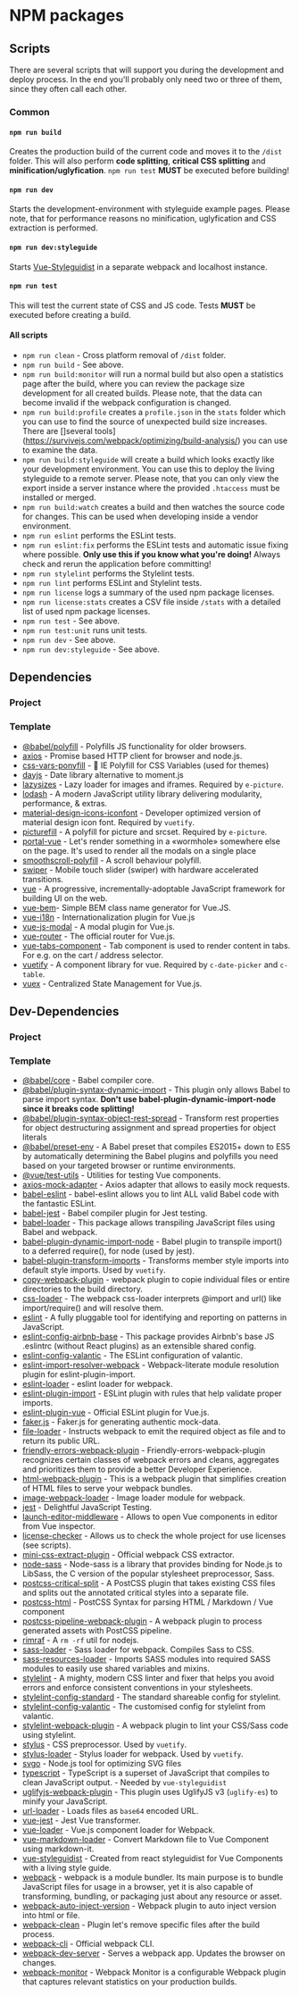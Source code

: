# NPM packages

## Scripts

There are several scripts that will support you during the development and deploy process. In the end you'll probably only need two or three of them, since they often call each other.

### Common

#### `npm run build`

Creates the production build of the current code and moves it to the `/dist` folder. This will also perform **code splitting**, **critical CSS splitting** and **minification/uglyfication**. `npm run test` **MUST** be executed before building!

#### `npm run dev`

Starts the development-environment with styleguide example pages. Please note, that for performance reasons no minification, uglyfication and CSS extraction is performed.

#### `npm run dev:styleguide`

Starts [Vue-Styleguidist](https://github.com/vue-styleguidist/vue-styleguidist) in a separate webpack and localhost instance.

#### `npm run test`

This will test the current state of CSS and JS code. Tests **MUST** be executed before creating a build.

#### All scripts

* `npm run clean` - Cross platform removal of `/dist` folder.
* `npm run build` - See above.
* `npm run build:monitor` will run a normal build but also open a statistics page after the build, where you can review the package size development for all created builds. Please note, that the data can become invalid if the webpack configuration is changed.
* `npm run build:profile` creates a `profile.json` in the `stats` folder which you can use to find the source of unexpected build size increases. There are []several tools](https://survivejs.com/webpack/optimizing/build-analysis/) you can use to examine the data.
* `npm run build:styleguide` will create a build which looks exactly like your development environment. You can use this to deploy the living styleguide to a remote server. Please note, that you can only view the export inside a server instance where the provided `.htaccess` must be installed or merged.
* `npm run build:watch` creates a build and then watches the source code for changes. This can be used when developing inside a vendor environment.
* `npm run eslint` performs the ESLint tests.
* `npm run eslint:fix` performs the ESLint tests and automatic issue fixing where possible. **Only use this if you know what you're doing!** Always check and rerun the application before committing!
* `npm run stylelint` performs the Stylelint tests.
* `npm run lint` performs ESLint and Stylelint tests.
* `npm run license` logs a summary of the used npm package licenses.
* `npm run license:stats` creates a CSV file inside `/stats` with a detailed list of used npm package licenses.
* `npm run test` - See above.
* `npm run test:unit` runs unit tests.
* `npm run dev` - See above.
* `npm run dev:styleguide` - See above.

## Dependencies

### Project

### Template

* [@babel/polyfill](https://babeljs.io/docs/en/babel-polyfill) - Polyfills JS functionality for older browsers.
* [axios](https://github.com/axios/axios) - Promise based HTTP client for browser and node.js.
* [css-vars-ponyfill](https://github.com/jhildenbiddle/css-vars-ponyfill) - :horse: IE Polyfill for CSS Variables (used for themes)
* [dayjs](https://github.com/iamkun/dayjs) - Date library alternative to moment.js
* [lazysizes](https://github.com/aFarkas/lazysizes) - Lazy loader for images and iframes. Required by `e-picture`.
* [lodash](https://github.com/lodash/lodash) - A modern JavaScript utility library delivering modularity, performance, & extras.
* [material-design-icons-iconfont](https://github.com/jossef/material-design-icons-iconfont) - Developer optimized version of material design icon font. Required by `vuetify`.
* [picturefill](https://github.com/scottjehl/picturefill) - A polyfill for picture and srcset. Required by `e-picture`.
* [portal-vue](https://github.com/LinusBorg/portal-vue) - Let's render something in a «wormhole» somewhere else on the page. It's used to render all the modals on a single place 
* [smoothscroll-polyfill](https://github.com/iamdustan/smoothscroll) - A scroll behaviour polyfill.
* [swiper](https://github.com/nolimits4web/swiper) - Mobile touch slider (swiper) with hardware accelerated transitions. 
* [vue](https://github.com/vuejs/vue) - A progressive, incrementally-adoptable JavaScript framework for building UI on the web.
* [vue-bem](https://github.com/verstaerker/vue-bem)- Simple BEM class name generator for Vue.JS.
* [vue-i18n](https://github.com/kazupon/vue-i18n) - Internationalization plugin for Vue.js
* [vue-js-modal](https://github.com/euvl/vue-js-modal) - A modal plugin for Vue.js.
* [vue-router](https://github.com/vuejs/vue-router) - The official router for Vue.js.
* [vue-tabs-component](https://github.com/spatie/vue-tabs-component) - Tab component is used to render content in tabs. For e.g. on the cart / address selector.
* [vuetify](https://vuetifyjs.com) - A component library for vue. Required by `c-date-picker` and `c-table`.
* [vuex](https://github.com/vuejs/vuex) - Centralized State Management for Vue.js.

## Dev-Dependencies

### Project

### Template

* [@babel/core](https://github.com/babel/babel/tree/master/packages/babel-core) - Babel compiler core.
* [@babel/plugin-syntax-dynamic-import](https://babeljs.io/docs/plugins/syntax-dynamic-import/) - This plugin only allows Babel to parse import syntax. **Don't use babel-plugin-dynamic-import-node since it breaks code splitting!**
* [@babel/plugin-syntax-object-rest-spread](https://babeljs.io/docs/plugins/transform-object-rest-spread/) - Transform rest properties for object destructuring assignment and spread properties for object literals
* [@babel/preset-env](https://www.npmjs.com/package/babel-preset-env) - A Babel preset that compiles ES2015+ down to ES5 by automatically determining the Babel plugins and polyfills you need based on your targeted browser or runtime environments.
* [@vue/test-utils](https://github.com/vuejs/vue-test-utils) - Utilities for testing Vue components.
* [axios-mock-adapter](https://github.com/ctimmerm/axios-mock-adapter) - Axios adapter that allows to easily mock requests.
* [babel-eslint](https://github.com/babel/babel-eslint) - babel-eslint allows you to lint ALL valid Babel code with the fantastic ESLint.
* [babel-jest](https://www.npmjs.com/package/babel-jest) - Babel compiler plugin for Jest testing.
* [babel-loader](https://github.com/babel/babel-loader) - This package allows transpiling JavaScript files using Babel and webpack.
* [babel-plugin-dynamic-import-node](https://github.com/airbnb/babel-plugin-dynamic-import-node) - Babel plugin to transpile import() to a deferred require(), for node (used by jest).
* [babel-plugin-transform-imports](https://www.npmjs.com/package/babel-plugin-transform-imports) - Transforms member style imports into default style imports. Used by `vuetify`.
* [copy-webpack-plugin](https://github.com/webpack-contrib/copy-webpack-plugin) - webpack plugin to copie individual files or entire directories to the build directory.
* [css-loader](https://github.com/webpack-contrib/css-loader) - The webpack css-loader interprets @import and url() like import/require() and will resolve them.
* [eslint](https://github.com/eslint/eslint) - A fully pluggable tool for identifying and reporting on patterns in JavaScript.
* [eslint-config-airbnb-base](https://github.com/airbnb/javascript/tree/master/packages/eslint-config-airbnb-base) - This package provides Airbnb's base JS .eslintrc (without React plugins) as an extensible shared config.
* [eslint-config-valantic](https://github.com/valantic/eslint-config-valantic) - The ESLint configuration of valantic.
* [eslint-import-resolver-webpack](https://github.com/benmosher/eslint-plugin-import/tree/master/resolvers/webpack) - Webpack-literate module resolution plugin for eslint-plugin-import.
* [eslint-loader](https://github.com/webpack-contrib/eslint-loader) - eslint loader for webpack.
* [eslint-plugin-import](https://github.com/benmosher/eslint-plugin-import) - ESLint plugin with rules that help validate proper imports.
* [eslint-plugin-vue](https://github.com/vuejs/eslint-plugin-vue) - Official ESLint plugin for Vue.js.
* [faker.js](https://github.com/marak/Faker.js/) - Faker.js for generating authentic mock-data.
* [file-loader](https://github.com/webpack-contrib/file-loader) - Instructs webpack to emit the required object as file and to return its public URL.
* [friendly-errors-webpack-plugin](https://github.com/geowarin/friendly-errors-webpack-plugin) - Friendly-errors-webpack-plugin recognizes certain classes of webpack errors and cleans, aggregates and prioritizes them to provide a better Developer Experience.
* [html-webpack-plugin](https://github.com/jantimon/html-webpack-plugin) - This is a webpack plugin that simplifies creation of HTML files to serve your webpack bundles.
* [image-webpack-loader](https://github.com/tcoopman/image-webpack-loader) - Image loader module for webpack.
* [jest](https://github.com/facebook/jest) - Delightful JavaScript Testing.
* [launch-editor-middleware](https://github.com/yyx990803/launch-editor) - Allows to open Vue components in editor from Vue inspector.
* [license-checker](https://github.com/davglass/license-checker) - Allows us to check the whole project for use licenses (see scripts).
* [mini-css-extract-plugin](https://github.com/webpack-contrib/mini-css-extract-plugin) - Official webpack CSS extractor.
* [node-sass](https://github.com/sass/node-sass) - Node-sass is a library that provides binding for Node.js to LibSass, the C version of the popular stylesheet preprocessor, Sass.
* [postcss-critical-split](https://github.com/mrnocreativity/postcss-critical-split) - A PostCSS plugin that takes existing CSS files and splits out the annotated critical styles into a separate file.
* [postcss-html](https://github.com/gucong3000/postcss-html) - PostCSS Syntax for parsing HTML / Markdown / Vue component
* [postcss-pipeline-webpack-plugin](https://github.com/mistakster/postcss-pipeline-webpack-plugin) - A webpack plugin to process generated assets with PostCSS pipeline.
* [rimraf](https://github.com/isaacs/rimraf) - A `rm -rf` util for nodejs.
* [sass-loader](https://github.com/webpack-contrib/sass-loader) - Sass loader for webpack. Compiles Sass to CSS. 
* [sass-resources-loader](https://github.com/shakacode/sass-resources-loader) - Imports SASS modules into required SASS modules to easily use shared variables and mixins. 
* [stylelint](https://github.com/stylelint/stylelint) - A mighty, modern CSS linter and fixer that helps you avoid errors and enforce consistent conventions in your stylesheets.
* [stylelint-config-standard](https://github.com/stylelint/stylelint-config-standard) - The standard shareable config for stylelint.
* [stylelint-config-valantic](https://github.com/valantic/stylelint-config-valantic) - The customised config for stylelint from valantic.
* [stylelint-webpack-plugin](https://github.com/JaKXz/stylelint-webpack-plugin) -  A webpack plugin to lint your CSS/Sass code using stylelint.
* [stylus](http://stylus-lang.com/) - CSS preprocessor. Used by `vuetify`.
* [stylus-loader](https://github.com/shama/stylus-loader) - Stylus loader for webpack. Used by `vuetify`.
* [svgo](https://github.com/svg/svgo) - Node.js tool for optimizing SVG files
* [typescript](https://github.com/Microsoft/TypeScript) - TypeScript is a superset of JavaScript that compiles to clean JavaScript output. - Needed by `vue-styleguidist`
* [uglifyjs-webpack-plugin](https://github.com/webpack-contrib/uglifyjs-webpack-plugin) - This plugin uses UglifyJS v3 (`uglify-es`) to minify your JavaScript.
* [url-loader](https://github.com/webpack-contrib/url-loader) - Loads files as `base64` encoded URL.
* [vue-jest](https://github.com/vuejs/vue-jest) - Jest Vue transformer.
* [vue-loader](https://github.com/vuejs/vue-loader) - Vue.js component loader for Webpack.
* [vue-markdown-loader](https://github.com/QingWei-Li/vue-markdown-loader) - Convert Markdown file to Vue Component using markdown-it.
* [vue-styleguidist](https://github.com/vue-styleguidist/vue-styleguidist) - Created from react styleguidist for Vue Components with a living style guide.
* [webpack](https://github.com/webpack/webpack) - webpack is a module bundler. Its main purpose is to bundle JavaScript files for usage in a browser, yet it is also capable of transforming, bundling, or packaging just about any resource or asset.
* [webpack-auto-inject-version](https://github.com/radswiat/webpack-auto-inject-version) - Webpack plugin to auto inject version into html or file.
* [webpack-clean](https://www.npmjs.com/package/webpack-clean) - Plugin let's remove specific files after the build process.
* [webpack-cli](https://github.com/webpack/webpack-cli) - Official webpack CLI.
* [webpack-dev-server](https://github.com/webpack/webpack-dev-server) - Serves a webpack app. Updates the browser on changes.
* [webpack-monitor](https://github.com/webpackmonitor/webpackmonitor) - Webpack Monitor is a configurable Webpack plugin that captures relevant statistics on your production builds.

